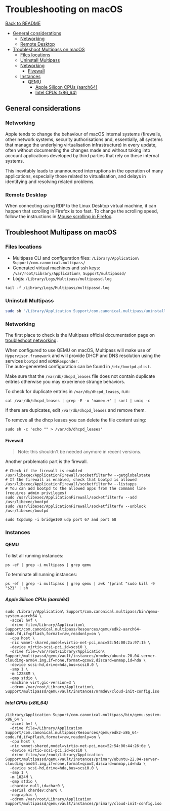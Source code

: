 # Troubleshooting on macOS

[Back to README](README.md)

- [General considerations](#general-considerations)
  - [Networking](#networking)
  - [Remote Desktop](#remote-desktop)
- [Troubleshoot Multipass on macOS](#troubleshoot-multipass-on-macos)
  - [Files locations](#files-locations)
  - [Uninstall Multipass](#uninstall-multipass)
  - [Networking](#networking-1)
    - [Fivewall](#fivewall)
  - [Instances](#instances)
    - [QEMU](#qemu)
      - [Apple Silicon CPUs (aarch64)](#apple-silicon-cpus-aarch64)
      - [Intel CPUs (x86\_64)](#intel-cpus-x86_64)

## General considerations

### Networking

Apple tends to change the behaviour of macOS internal systems (firewalls,
other network systems, security authorisations and, essentially, all systems
that manage the underlying virtualisation infrastructure) in every update,
often without documenting the changes made and without taking into account
applications developed by third parties that rely on these internal systems.

This inevitably leads to unannounced interruptions in the operation of many
applications, especially those related to virtualisation, and delays in
identifying and resolving related problems.

### Remote Desktop

When connecting using RDP to the Linux Desktop virtual machine, it can happen
that scrolling in Firefox is too fast. To change the scrolling speed, follow
the instructions in [Mouse scrolling in Firefox](virtualmachines.md#mouse-scrolling-in-firefox).

## Troubleshoot Multipass on macOS

### Files locations

- Multipass CLI and configuration files: `/Library/Application\ Support/com.canonical.multipass/`
- Generated virtual machines and ssh keys: `/var/root/Library/Application\ Support/multipassd/`
- Logs: `/Library/Logs/Multipass/multipassd.log`

```shell
tail -f /Library/Logs/Multipass/multipassd.log
```

### Uninstall Multipass

```sh
sudo sh "/Library/Application Support/com.canonical.multipass/uninstall.sh"
```

### Networking

The first place to check is the Multipass official documentation page on
[troubleshoot networking][multipass-troubleshoot-networking].

When configured to use QEMU on macOS, Multipass will make use of
`Hypervisor.framework` and will provide DHCP and DNS resolution using the
services `bootpd` and `mDNSResponder`. \
The auto-genereted configuration can be found in `/etc/bootpd.plist`.

Make sure that the `/var/db/dhcpd_leases` file does not contain duplicate
entries otherwise you may experience strange behaviors.

To check for duplicate entries in `/var/db/dhcpd_leases`, run:

```shell
cat /var/db/dhcpd_leases | grep -E -o 'name=.+' | sort | uniq -c
```

If there are dupicates, edit `/var/db/dhcpd_leases` and remove them.

To remove all the dhcp leases you can delete the file content using:

```shell
sudo sh -c 'echo "" > /var/db/dhcpd_leases'
```

#### Fivewall

> Note: this shouldn't be needed anymore in recent versions.

Another problematic part is the firewall.

```shell
# Check if the firewall is enabled
/usr/libexec/ApplicationFirewall/socketfilterfw --getglobalstate
# If the firewall is enabled, check that bootpd is allowed
/usr/libexec/ApplicationFirewall/socketfilterfw --listapps
# You can add bootpd to the allowed apps from the command line (requires admin privileges)
sudo /usr/libexec/ApplicationFirewall/socketfilterfw --add /usr/libexec/bootpd
sudo /usr/libexec/ApplicationFirewall/socketfilterfw --unblock /usr/libexec/bootpd
```

```shell
sudo tcpdump -i bridge100 udp port 67 and port 68
```

### Instances

#### QEMU

To list all running instances:

```shell
ps -ef | grep -i multipass | grep qemu
```

To terminate all running instances:

```shell
ps -ef | grep -i multipass | grep qemu | awk '{print "sudo kill -9 "$2}' | sh
```

##### Apple Silicon CPUs (aarch64)

```shell
sudo /Library/Application\ Support/com.canonical.multipass/bin/qemu-system-aarch64 \
  -accel hvf \
  -drive file=/Library/Application\ Support/com.canonical.multipass/Resources/qemu/edk2-aarch64-code.fd,if=pflash,format=raw,readonly=on \
  -cpu host \
  -nic vmnet-shared,model=virtio-net-pci,mac=52:54:00:2a:97:15 \
  -device virtio-scsi-pci,id=scsi0 \
  -drive file=/var/root/Library/Application\ Support/multipassd/qemu/vault/instances/nrmdev/ubuntu-20.04-server-cloudimg-arm64.img,if=none,format=qcow2,discard=unmap,id=hda \
  -device scsi-hd,drive=hda,bus=scsi0.0 \
  -smp 1 \
  -m 12288M \
  -qmp stdio \
  -machine virt,gic-version=3 \
  -cdrom /var/root/Library/Application\ Support/multipassd/qemu/vault/instances/nrmdev/cloud-init-config.iso
```

##### Intel CPUs (x86_64)

```shell
/Library/Application Support/com.canonical.multipass/bin/qemu-system-x86_64 \
  -accel hvf \
  -drive file=/Library/Application Support/com.canonical.multipass/Resources/qemu/edk2-x86_64-code.fd,if=pflash,format=raw,readonly=on \
  -cpu host \
  -nic vmnet-shared,model=virtio-net-pci,mac=52:54:00:44:26:6e \
  -device virtio-scsi-pci,id=scsi0 \
  -drive file=/var/root/Library/Application Support/multipassd/qemu/vault/instances/primary/ubuntu-22.04-server-cloudimg-amd64.img,if=none,format=qcow2,discard=unmap,id=hda \
  -device scsi-hd,drive=hda,bus=scsi0.0 \
  -smp 1 \
  -m 1024M \
  -qmp stdio \
  -chardev null,id=char0 \
  -serial chardev:char0 \
  -nographic \
  -cdrom /var/root/Library/Application Support/multipassd/qemu/vault/instances/primary/cloud-init-config.iso

```

[multipass-troubleshoot-networking]: <https://multipass.run/docs/troubleshoot-networking> "How to troubleshoot networking in Multipass"
